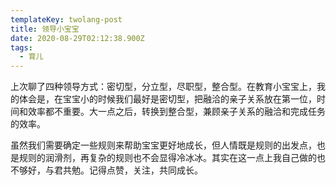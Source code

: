 ```yaml
---
templateKey: twolang-post
title: 领导小宝宝
date: 2020-08-29T02:12:38.900Z
tags:
  - 育儿
---
```

上次聊了四种领导方式：密切型，分立型，尽职型，整合型。在教育小宝宝上，我的体会是，在宝宝小的时候我们最好是密切型，把融洽的亲子关系放在第一位，时间和效率都不重要。大一点之后，转换到整合型，兼顾亲子关系的融洽和完成任务的效率。

虽然我们需要确定一些规则来帮助宝宝更好地成长，但人情既是规则的出发点，也是规则的润滑剂，再复杂的规则也不会显得冷冰冰。其实在这一点上我自己做的也不够好，与君共勉。记得点赞，关注，共同成长。